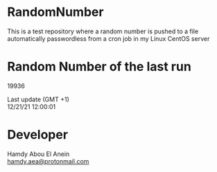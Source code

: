 # RandomNumber    
This is a test repository where a random number is pushed to a file automatically passwordless from a cron job in my Linux CentOS server    
# Random Number of the last run   
19936
      
Last update (GMT +1)    
12/21/21 12:00:01
# Developer    
Hamdy Abou El Anein   
hamdy.aea@protonmail.com
